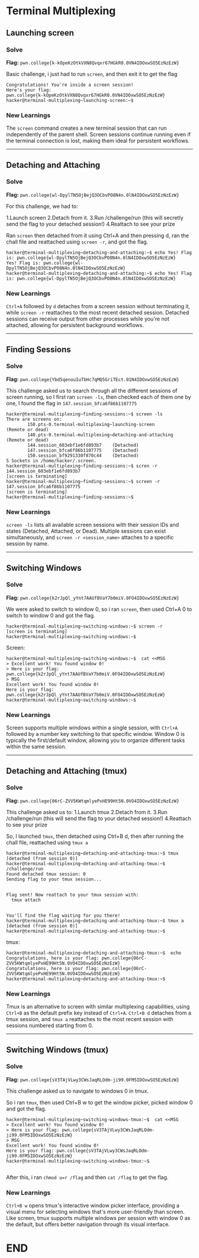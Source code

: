 # Terminal Multiplexing

## Launching screen

### Solve

**Flag:** `pwn.college{k-kOpeKzOtkVXN8Qvqxr67HGkR0.0VN4IDOxwSO5EzNzEzW}`

Basic challenge, i just had to run `screen`, and then exit it to get the flag

```
Congratulations! You're inside a screen session!
Here's your flag:
pwn.college{k-kOpeKzOtkVXN8Qvqxr67HGkR0.0VN4IDOxwSO5EzNzEzW}
hacker@terminal-multiplexing~launching-screen:~$
```

### New Learnings

The `screen` command creates a new terminal session that can run independently of the parent shell. Screen sessions continue running even if the terminal connection is lost, making them ideal for persistent workflows.

***

## Detaching and Attaching

### Solve

**Flag:** `pwn.college{wl-DpylTN5OjBejQ3OCbvPO8N4n.0lN4IDOxwSO5EzNzEzW}`

For this challenge, we had to:

1.Launch screen
2.Detach from it.
3.Run /challenge/run (this will secretly send the flag to your detached session!)
4.Reattach to see your prize

Ran `screen` then detached from it using Ctrl+A and then pressing d, ran the chall file and reattached using `screen -r`, and got the flag.

```
hacker@terminal-multiplexing~detaching-and-attaching:~$ echo Yes! Flag is: pwn.college{wl-DpylTN5OjBejQ3OCbvPO8N4n.0lN4IDOxwSO5EzNzEzW}
Yes! Flag is: pwn.college{wl-DpylTN5OjBejQ3OCbvPO8N4n.0lN4IDOxwSO5EzNzEzW}
hacker@terminal-multiplexing~detaching-and-attaching:~$ echo Yes! Flag is: pwn.college{wl-DpylTN5OjBejQ3OCbvPO8N4n.0lN4IDOxwSO5EzNzEzW}
```

### New Learnings

`Ctrl+A` followed by `d` detaches from a screen session without terminating it, while `screen -r` reattaches to the most recent detached session. Detached sessions can receive output from other processes while you're not attached, allowing for persistent background workflows.

***

## Finding Sessions

### Solve

**Flag:** `pwn.college{Ybd5qenouIuTbHc7qMQ5GriTEct.01N4IDOxwSO5EzNzEzW}`

This challenge asked us to search through all the different sessions of screen running, so I first ran `screen -ls`, then checked each of them one by one, I found the flag in `147.session_bfca6f86b1107775`

```
hacker@terminal-multiplexing~finding-sessions:~$ screen -ls
There are screens on:
        150.pts-0.terminal-multiplexing~launching-screen        (Remote or dead)
        140.pts-0.terminal-multiplexing~detaching-and-attaching (Remote or dead)
        144.session_603ebf1e6fd893b7    (Detached)
        147.session_bfca6f86b1107775    (Detached)
        150.session_bf9291330f870c44    (Detached)
5 Sockets in /home/hacker/.screen.
hacker@terminal-multiplexing~finding-sessions:~$ scren -r 144.session_603ebf1e6fd893b7
[screen is terminating]
hacker@terminal-multiplexing~finding-sessions:~$ screen -r 147.session_bfca6f86b1107775
[screen is terminating]
hacker@terminal-multiplexing~finding-sessions:~$
```

### New Learnings

`screen -ls` lists all available screen sessions with their session IDs and states (Detached, Attached, or Dead). Multiple sessions can exist simultaneously, and `screen -r <session_name>` attaches to a specific session by name.

***

## Switching Windows

### Solve

**Flag:** `pwn.college{k2rJpQl_yYnt7AAUfBVaY7b0miV.0FO4IDOxwSO5EzNzEzW}`

We were asked to switch to window 0, so i ran `screen`, then used Ctrl+A 0 to switch to window 0 and got the flag.

```
hacker@terminal-multiplexing~switching-windows:~$ screen -r
[screen is terminating]
hacker@terminal-multiplexing~switching-windows:~$
```
Screen: 
```
hacker@terminal-multiplexing~switching-windows:~$  cat <<MSG
> Excellent work! You found window 0!
> Here is your flag: pwn.college{k2rJpQl_yYnt7AAUfBVaY7b0miV.0FO4IDOxwSO5EzNzEzW}
> MSG
Excellent work! You found window 0!
Here is your flag: pwn.college{k2rJpQl_yYnt7AAUfBVaY7b0miV.0FO4IDOxwSO5EzNzEzW}
hacker@terminal-multiplexing~switching-windows:~$
```

### New Learnings

Screen supports multiple windows within a single session, with `Ctrl+A` followed by a number key switching to that specific window. Window 0 is typically the first/default window, allowing you to organize different tasks within the same session.

***

## Detaching and Attaching (tmux)

### Solve

**Flag:** `pwn.college{06rC-ZVV5KWtqmlyePxHE99Ht5N.0VO4IDOxwSO5EzNzEzW}`

This challenge asked us to:
1.Launch tmux
2.Detach from it.
3.Run /challenge/run (this will send the flag to your detached session!)
4.Reattach to see your prize

So, I launched `tmux`, then detached using Ctrl+B d, then after running the chall file, reattached using `tmux a`
```
hacker@terminal-multiplexing~detaching-and-attaching-tmux:~$ tmux
[detached (from session 0)]
hacker@terminal-multiplexing~detaching-and-attaching-tmux:~$ /challenge/run
Found detached tmux session: 0
Sending flag to your tmux session...


Flag sent! Now reattach to your tmux session with:
  tmux attach


You'll find the flag waiting for you there!
hacker@terminal-multiplexing~detaching-and-attaching-tmux:~$ tmux a
[detached (from session 0)]
hacker@terminal-multiplexing~detaching-and-attaching-tmux:~$
```
tmux:
```
hacker@terminal-multiplexing~detaching-and-attaching-tmux:~$  echo Congratulations, here is your flag: pwn.college{06rC-ZVV5KWtqmlyePxHE99Ht5N.0VO4IDOxwSO5EzNzEzW}
Congratulations, here is your flag: pwn.college{06rC-ZVV5KWtqmlyePxHE99Ht5N.0VO4IDOxwSO5EzNzEzW}
hacker@terminal-multiplexing~detaching-and-attaching-tmux:~$
```

### New Learnings

Tmux is an alternative to screen with similar multiplexing capabilities, using `Ctrl+B` as the default prefix key instead of `Ctrl+A`. `Ctrl+B d` detaches from a tmux session, and `tmux a` reattaches to the most recent session with sessions numbered starting from 0.

---

## Switching Windows (tmux)

### Solve

**Flag:** `pwn.college{sV3TAjVLwy3CWsJaqRLOdm-ji99.0FM5IDOxwSO5EzNzEzW}`

This challenge asked us to navigate to windows 0 in tmux.

So i ran `tmux`, then used Ctrl+B w to get the window picker, picked window 0 and got the flag.
```
hacker@terminal-multiplexing~switching-windows-tmux:~$  cat <<MSG
> Excellent work! You found window 0!
> Here is your flag: pwn.college{sV3TAjVLwy3CWsJaqRLOdm-ji99.0FM5IDOxwSO5EzNzEzW}
> MSG
Excellent work! You found window 0!
Here is your flag: pwn.college{sV3TAjVLwy3CWsJaqRLOdm-ji99.0FM5IDOxwSO5EzNzEzW}
hacker@terminal-multiplexing~switching-windows-tmux:~$


```
After this, i ran `chmod u=r /flag` and then `cat /flag` to get the flag.

### New Learnings

`Ctrl+B w` opens tmux's interactive window picker interface, providing a visual menu for selecting windows that's more user-friendly than screen. Like screen, tmux supports multiple windows per session with window 0 as the default, but offers better navigation through its visual interface.

# END
